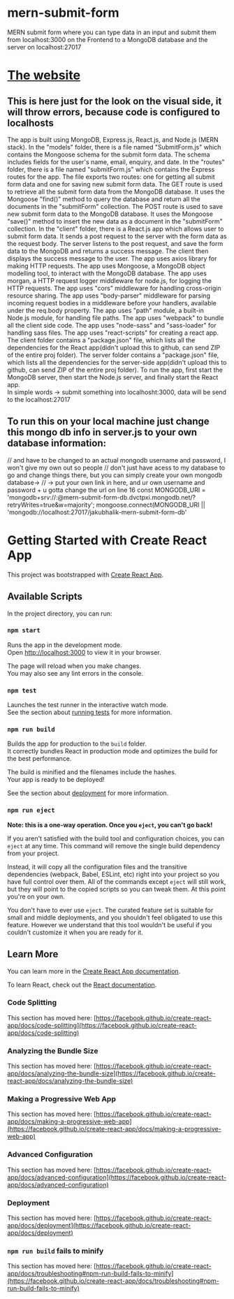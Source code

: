 # mern-submit-form
MERN submit form where you can type data in an input and submit them from localhost:3000 on the Frontend to a MongoDB database and the server on localhost:27017
<h1><a href="https://mernsubmitform.github.io/">The website</a></h1><h2>This is here just for the look on the visual side, it will throw errors, because code is configured to localhosts</h2>

The app is built using MongoDB, Express.js, React.js, and Node.js (MERN stack).
In the "models" folder, there is a file named "SubmitForm.js" which contains the Mongoose schema for the submit form data. The schema includes fields for the user's name, email, enquiry, and date.
In the "routes" folder, there is a file named "submitForm.js" which contains the Express routes for the app. The file exports two routes: one for getting all submit form data and one for saving new submit form data.
The GET route is used to retrieve all the submit form data from the MongoDB database. It uses the Mongoose "find()" method to query the database and return all the documents in the "submitForm" collection.
The POST route is used to save new submit form data to the MongoDB database. It uses the Mongoose "save()" method to insert the new data as a document in the "submitForm" collection.
In the "client" folder, there is a React.js app which allows user to submit form data. It sends a post request to the server with the form data as the request body.
The server listens to the post request, and save the form data to the MongoDB and returns a success message.
The client then displays the success message to the user.
The app uses axios library for making HTTP requests.
The app uses Mongoose, a MongoDB object modelling tool, to interact with the MongoDB database.
The app uses morgan, a HTTP request logger middleware for node.js, for logging the HTTP requests.
The app uses "cors" middleware for handling cross-origin resource sharing.
The app uses "body-parser" middleware for parsing incoming request bodies in a middleware before your handlers, available under the req.body property.
The app uses "path" module, a built-in Node.js module, for handling file paths.
The app uses "webpack" to bundle all the client side code.
The app uses "node-sass" and "sass-loader" for handling sass files.
The app uses "react-scripts" for creating a react app.
The client folder contains a "package.json" file, which lists all the dependencies for the React app(didn't upload this to github, can send ZIP of the entire proj folder).
The server folder contains a "package.json" file, which lists all the dependencies for the server-side app(didn't upload this to github, can send ZIP of the entire proj folder).
To run the app, first start the MongoDB server, then start the Node.js server, and finally start the React app.
<br/>
In simple words -> submit something into localhosht:3000, data will be send to the localhost:27017
<h2>To run this on your local machine just change this mongo db info in server.js to your own database information:</h2>
// <username> and <password> have to be changed to an actual mongodb username and password, I won't give my own out so people
// don't just have acess to my database to go and change things there, but you can simply create your own mongodb database->
// -> put your own link in here, and ur own username and password + u gotta change the url on line 16
const MONGODB_URI = 'mongodb+srv://<username>:<password>@mern-submit-form-db.dvctpxi.mongodb.net/?retryWrites=true&w=majority';
mongoose.connect(MONGODB_URI || 'mongodb://localhost:27017/jakubhalik-mern-submit-form-db'

# Getting Started with Create React App

This project was bootstrapped with [Create React App](https://github.com/facebook/create-react-app).

## Available Scripts

In the project directory, you can run:

### `npm start`

Runs the app in the development mode.\
Open [http://localhost:3000](http://localhost:3000) to view it in your browser.

The page will reload when you make changes.\
You may also see any lint errors in the console.

### `npm test`

Launches the test runner in the interactive watch mode.\
See the section about [running tests](https://facebook.github.io/create-react-app/docs/running-tests) for more information.

### `npm run build`

Builds the app for production to the `build` folder.\
It correctly bundles React in production mode and optimizes the build for the best performance.

The build is minified and the filenames include the hashes.\
Your app is ready to be deployed!

See the section about [deployment](https://facebook.github.io/create-react-app/docs/deployment) for more information.

### `npm run eject`

**Note: this is a one-way operation. Once you `eject`, you can't go back!**

If you aren't satisfied with the build tool and configuration choices, you can `eject` at any time. This command will remove the single build dependency from your project.

Instead, it will copy all the configuration files and the transitive dependencies (webpack, Babel, ESLint, etc) right into your project so you have full control over them. All of the commands except `eject` will still work, but they will point to the copied scripts so you can tweak them. At this point you're on your own.

You don't have to ever use `eject`. The curated feature set is suitable for small and middle deployments, and you shouldn't feel obligated to use this feature. However we understand that this tool wouldn't be useful if you couldn't customize it when you are ready for it.

## Learn More

You can learn more in the [Create React App documentation](https://facebook.github.io/create-react-app/docs/getting-started).

To learn React, check out the [React documentation](https://reactjs.org/).

### Code Splitting

This section has moved here: [https://facebook.github.io/create-react-app/docs/code-splitting](https://facebook.github.io/create-react-app/docs/code-splitting)

### Analyzing the Bundle Size

This section has moved here: [https://facebook.github.io/create-react-app/docs/analyzing-the-bundle-size](https://facebook.github.io/create-react-app/docs/analyzing-the-bundle-size)

### Making a Progressive Web App

This section has moved here: [https://facebook.github.io/create-react-app/docs/making-a-progressive-web-app](https://facebook.github.io/create-react-app/docs/making-a-progressive-web-app)

### Advanced Configuration

This section has moved here: [https://facebook.github.io/create-react-app/docs/advanced-configuration](https://facebook.github.io/create-react-app/docs/advanced-configuration)

### Deployment

This section has moved here: [https://facebook.github.io/create-react-app/docs/deployment](https://facebook.github.io/create-react-app/docs/deployment)

### `npm run build` fails to minify

This section has moved here: [https://facebook.github.io/create-react-app/docs/troubleshooting#npm-run-build-fails-to-minify](https://facebook.github.io/create-react-app/docs/troubleshooting#npm-run-build-fails-to-minify)
